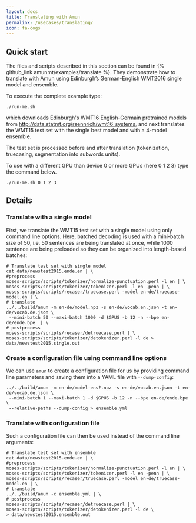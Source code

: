 ```yaml
---
layout: docs
title: Translating with Amun
permalink: /usecases/translating/
icon: fa-cogs
---
```


## Quick start

The files and scripts described in this section can be found in
{% github_link amunmt/examples/translate %}. They demonstrate how to translate with Amun using
Edinburgh’s German-English WMT2016 single model and ensemble.

To execute the complete example type:

```
./run-me.sh
```

which downloads Edinburgh's WMT16 English-Germain pretrained models from
<http://data.statmt.org/rsennrich/wmt16_systems>, and next translates the WMT15
test set with the single best model and with a 4-model ensemble.

The test set is processed before and after translation (tokenization,
truecasing, segmentation into subwords units).

To use with a different GPU than device 0 or more GPUs (here 0 1 2 3) type the
command below.

```
./run-me.sh 0 1 2 3
```

## Details

### Translate with a single model

First, we translate the WMT15 test set with a single model using only command
line options. Here, batched decoding is used with a mini-batch size of 50, i.e.
50 sentences are being translated at once, while 1000 sentence are being preloaded
so they can be organized into length-based batches:

```
# Translate test set with single model
cat data/newstest2015.ende.en | \
#preprocess
moses-scripts/scripts/tokenizer/normalize-punctuation.perl -l en | \
moses-scripts/scripts/tokenizer/tokenizer.perl -l en -penn | \
moses-scripts/scripts/recaser/truecase.perl -model en-de/truecase-model.en | \
# translate
../../build/amun -m en-de/model.npz -s en-de/vocab.en.json -t en-de/vocab.de.json \
 --mini-batch 50 --maxi-batch 1000 -d $GPUS -b 12 -n --bpe en-de/ende.bpe  | \
# postprocess
moses-scripts/scripts/recaser/detruecase.perl | \
moses-scripts/scripts/tokenizer/detokenizer.perl -l de > data/newstest2015.single.out
```

### Create a configuration file using command line options

We can use `amun` to create a configuration file for us by providing command line
parameters and saving them into a YAML file with `--dump-config`:

```
../../build/amun -m en-de/model-ens?.npz -s en-de/vocab.en.json -t en-de/vocab.de.json \
 --mini-batch 1 --maxi-batch 1 -d $GPUS -b 12 -n --bpe en-de/ende.bpe \
 --relative-paths --dump-config > ensemble.yml
```

### Translate with configuration file

Such a configuration file can then be used instead of the command line arguments:

```
# Translate test set with ensemble
cat data/newstest2015.ende.en | \
#preprocess
moses-scripts/scripts/tokenizer/normalize-punctuation.perl -l en | \
moses-scripts/scripts/tokenizer/tokenizer.perl -l en -penn | \
moses-scripts/scripts/recaser/truecase.perl -model en-de/truecase-model.en | \
# translate
../../build/amun -c ensemble.yml | \
# postprocess
moses-scripts/scripts/recaser/detruecase.perl | \
moses-scripts/scripts/tokenizer/detokenizer.perl -l de \
> data/newstest2015.ensemble.out
```
